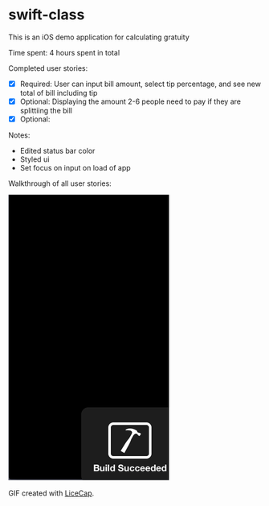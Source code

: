 # swift-class

This is an iOS demo application for calculating gratuity

Time spent: 4 hours spent in total

Completed user stories:

 * [x] Required: User can input bill amount, select tip percentage, and see new total of bill including tip
 * [x] Optional: Displaying the amount 2-6 people need to pay if they are splittiing the bill
 * [x] Optional: 
 
Notes:

 * Edited status bar color
 * Styled ui
 * Set focus on input on load of app

Walkthrough of all user stories:

![Video Walkthrough](anim_swiftclass_application.gif)

GIF created with [LiceCap](http://www.cockos.com/licecap/).

